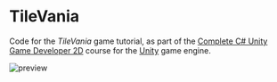 # TileVania
Code for the _TileVania_ game tutorial, as part of the [Complete C# Unity Game Developer 2D](https://www.udemy.com/course/unitycourse/)
course for the [Unity](https://unity.com/) game engine.

![preview](./preview.gif)
